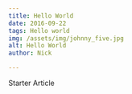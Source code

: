 ```yaml
---
title: Hello World
date: 2016-09-22
tags: Hello world
img: /assets/img/johnny_five.jpg
alt: Hello World
author: Nick

---
```


Starter Article